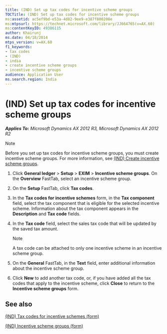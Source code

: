 ```yaml
---
title: (IND) Set up tax codes for incentive scheme groups
TOCTitle: (IND) Set up tax codes for incentive scheme groups
ms:assetid: ac5ef9bd-e53a-4d82-9ee9-e387f800208e
ms:mtpsurl: https://technet.microsoft.com/library/JJ664765(v=AX.60)
ms:contentKeyID: 49386115
author: Khairunj
ms.date: 04/18/2014
mtps_version: v=AX.60
f1_keywords:
- tax codes
- (IND)
- india
- create incentive scheme groups
- incentive scheme groups
audience: Application User
ms.search.region: India
---
```


# (IND) Set up tax codes for incentive scheme groups 


_**Applies To:** Microsoft Dynamics AX 2012 R3, Microsoft Dynamics AX 2012 R2_


> [!NOTE]
> <P>Before you set up tax codes for incentive scheme groups, you must create incentive scheme groups. For more information, see <A href="ind-create-incentive-scheme-groups.md">(IND) Create incentive scheme groups</A>.</P>



1.  Click **General ledger** \> **Setup** \> **EXIM** \> **Incentive scheme groups**. On the **Overview** FastTab, select an incentive scheme group.

2.  On the **Setup** FastTab, click **Tax codes**.

3.  In the **Tax codes for incentive schemes** form, in the **Tax component** field, select the tax component that is eligible for the selected incentive scheme. Information about the tax component appears in the **Description** and **Tax code** fields.

4.  In the **Tax code** field, select the sales tax code that will be updated by the saved tax amount.
    

    > [!NOTE]
    > <P>A tax code can be attached to only one incentive scheme in an incentive scheme group.</P>



5.  On the **General** FastTab, in the **Text** field, enter additional information about the incentive scheme group.

6.  Click **New** to add another tax code, or, if you have added all the tax codes that apply to the incentive scheme, click **Close** to return to the **Incentive scheme groups** form.

## See also

[(IND) Tax codes for incentive schemes (form)](https://technet.microsoft.com/library/jj664578\(v=ax.60\))

[(IND) Incentive scheme groups (form)](https://technet.microsoft.com/library/jj664715\(v=ax.60\))

  


